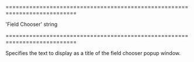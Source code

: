 <!--**
/*-------------------------------------------
    Auto-generated file. Do not modify.
-------------------------------------------

**-->
===========================================================================
<!--default-->'Field Chooser'<!--/default-->
<!--type-->string<!--/type-->
===========================================================================

<!--shortDescription-->
Specifies the text to display as a title of the field chooser popup window.
<!--/shortDescription-->

<!--fullDescription-->

<!--/fullDescription-->
